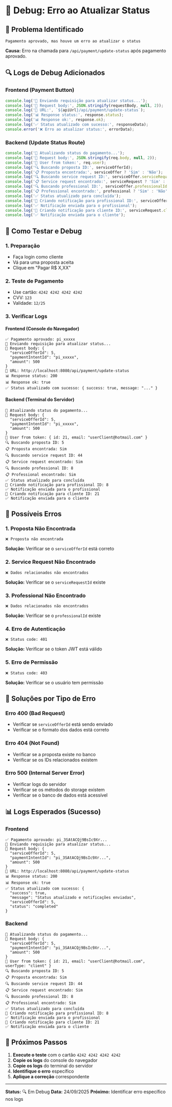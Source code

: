 # 🔧 Debug: Erro ao Atualizar Status

## 🚨 **Problema Identificado**
```
Pagamento aprovado, mas houve um erro ao atualizar o status
```

**Causa:** Erro na chamada para `/api/payment/update-status` após pagamento aprovado.

## 🔍 **Logs de Debug Adicionados**

### **Frontend (Payment Button)**
```typescript
console.log('🔄 Enviando requisição para atualizar status...');
console.log('📝 Request body:', JSON.stringify(requestBody, null, 2));
console.log('🔗 URL:', `${apiUrl}/api/payment/update-status`);
console.log('📊 Response status:', response.status);
console.log('📊 Response ok:', response.ok);
console.log('✅ Status atualizado com sucesso:', responseData);
console.error('❌ Erro ao atualizar status:', errorData);
```

### **Backend (Update Status Route)**
```typescript
console.log('🔄 Atualizando status do pagamento...');
console.log('📝 Request body:', JSON.stringify(req.body, null, 2));
console.log('👤 User from token:', req.user);
console.log('🔍 Buscando proposta ID:', serviceOfferId);
console.log('📋 Proposta encontrada:', serviceOffer ? 'Sim' : 'Não');
console.log('🔍 Buscando service request ID:', serviceOffer.serviceRequestId);
console.log('📋 Service request encontrado:', serviceRequest ? 'Sim' : 'Não');
console.log('🔍 Buscando professional ID:', serviceOffer.professionalId);
console.log('📋 Professional encontrado:', professional ? 'Sim' : 'Não');
console.log('✅ Status atualizado para concluída');
console.log('🔔 Criando notificação para profissional ID:', serviceOffer.professionalId);
console.log('✅ Notificação enviada para o profissional');
console.log('🔔 Criando notificação para cliente ID:', serviceRequest.clientId);
console.log('✅ Notificação enviada para o cliente');
```

## 🧪 **Como Testar e Debug**

### **1. Preparação**
- Faça login como cliente
- Vá para uma proposta aceita
- Clique em "Pagar R$ X,XX"

### **2. Teste de Pagamento**
- Use cartão: `4242 4242 4242 4242`
- CVV: `123`
- Validade: `12/25`

### **3. Verificar Logs**

#### **Frontend (Console do Navegador)**
```
✅ Pagamento aprovado: pi_xxxxx
🔄 Enviando requisição para atualizar status...
📝 Request body: {
  "serviceOfferId": 5,
  "paymentIntentId": "pi_xxxxx",
  "amount": 500
}
🔗 URL: http://localhost:8080/api/payment/update-status
📊 Response status: 200
📊 Response ok: true
✅ Status atualizado com sucesso: { success: true, message: "..." }
```

#### **Backend (Terminal do Servidor)**
```
🔄 Atualizando status do pagamento...
📝 Request body: {
  "serviceOfferId": 5,
  "paymentIntentId": "pi_xxxxx",
  "amount": 500
}
👤 User from token: { id: 21, email: "userClient@hotmail.com" }
🔍 Buscando proposta ID: 5
📋 Proposta encontrada: Sim
🔍 Buscando service request ID: 44
📋 Service request encontrado: Sim
🔍 Buscando professional ID: 8
📋 Professional encontrado: Sim
✅ Status atualizado para concluída
🔔 Criando notificação para profissional ID: 8
✅ Notificação enviada para o profissional
🔔 Criando notificação para cliente ID: 21
✅ Notificação enviada para o cliente
```

## 🚨 **Possíveis Erros**

### **1. Proposta Não Encontrada**
```
❌ Proposta não encontrada
```
**Solução:** Verificar se o `serviceOfferId` está correto

### **2. Service Request Não Encontrado**
```
❌ Dados relacionados não encontrados
```
**Solução:** Verificar se o `serviceRequestId` existe

### **3. Professional Não Encontrado**
```
❌ Dados relacionados não encontrados
```
**Solução:** Verificar se o `professionalId` existe

### **4. Erro de Autenticação**
```
❌ Status code: 401
```
**Solução:** Verificar se o token JWT está válido

### **5. Erro de Permissão**
```
❌ Status code: 403
```
**Solução:** Verificar se o usuário tem permissão

## 🔧 **Soluções por Tipo de Erro**

### **Erro 400 (Bad Request)**
- Verificar se `serviceOfferId` está sendo enviado
- Verificar se o formato dos dados está correto

### **Erro 404 (Not Found)**
- Verificar se a proposta existe no banco
- Verificar se os IDs relacionados existem

### **Erro 500 (Internal Server Error)**
- Verificar logs do servidor
- Verificar se os métodos do storage existem
- Verificar se o banco de dados está acessível

## 📊 **Logs Esperados (Sucesso)**

### **Frontend**
```
✅ Pagamento aprovado: pi_3SAtACQj9BsIc9Xr...
🔄 Enviando requisição para atualizar status...
📝 Request body: {
  "serviceOfferId": 5,
  "paymentIntentId": "pi_3SAtACQj9BsIc9Xr...",
  "amount": 500
}
🔗 URL: http://localhost:8080/api/payment/update-status
📊 Response status: 200
📊 Response ok: true
✅ Status atualizado com sucesso: {
  "success": true,
  "message": "Status atualizado e notificações enviadas",
  "serviceOfferId": 5,
  "status": "completed"
}
```

### **Backend**
```
🔄 Atualizando status do pagamento...
📝 Request body: {
  "serviceOfferId": 5,
  "paymentIntentId": "pi_3SAtACQj9BsIc9Xr...",
  "amount": 500
}
👤 User from token: { id: 21, email: "userClient@hotmail.com", userType: "client" }
🔍 Buscando proposta ID: 5
📋 Proposta encontrada: Sim
🔍 Buscando service request ID: 44
📋 Service request encontrado: Sim
🔍 Buscando professional ID: 8
📋 Professional encontrado: Sim
✅ Status atualizado para concluída
🔔 Criando notificação para profissional ID: 8
✅ Notificação enviada para o profissional
🔔 Criando notificação para cliente ID: 21
✅ Notificação enviada para o cliente
```

## 🎯 **Próximos Passos**

1. **Execute o teste** com o cartão `4242 4242 4242 4242`
2. **Copie os logs** do console do navegador
3. **Copie os logs** do terminal do servidor
4. **Identifique o erro** específico
5. **Aplique a correção** correspondente

---

**Status:** 🔍 Em Debug
**Data:** 24/09/2025
**Próximo:** Identificar erro específico nos logs
